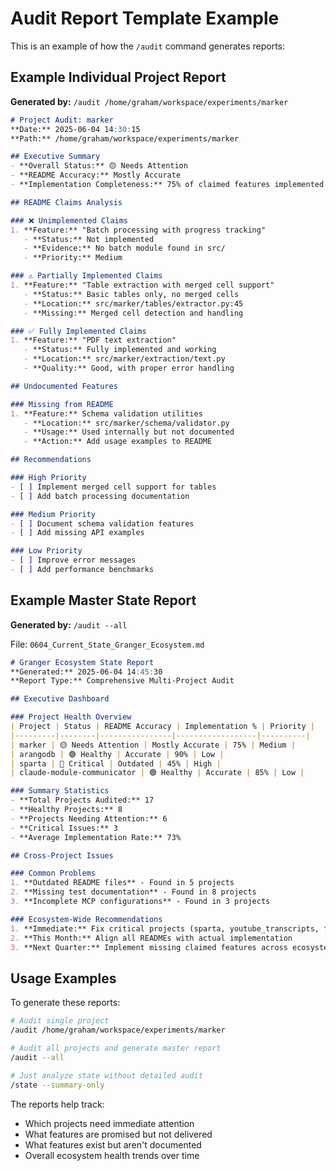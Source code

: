 # Audit Report Template Example

This is an example of how the `/audit` command generates reports:

## Example Individual Project Report
**Generated by:** `/audit /home/graham/workspace/experiments/marker`

```markdown
# Project Audit: marker
**Date:** 2025-06-04 14:30:15
**Path:** /home/graham/workspace/experiments/marker

## Executive Summary
- **Overall Status:** 🟡 Needs Attention
- **README Accuracy:** Mostly Accurate
- **Implementation Completeness:** 75% of claimed features implemented

## README Claims Analysis

### ❌ Unimplemented Claims
1. **Feature:** "Batch processing with progress tracking"
   - **Status:** Not implemented
   - **Evidence:** No batch module found in src/
   - **Priority:** Medium

### ⚠️ Partially Implemented Claims
1. **Feature:** "Table extraction with merged cell support"
   - **Status:** Basic tables only, no merged cells
   - **Location:** src/marker/tables/extractor.py:45
   - **Missing:** Merged cell detection and handling

### ✅ Fully Implemented Claims
1. **Feature:** "PDF text extraction"
   - **Status:** Fully implemented and working
   - **Location:** src/marker/extraction/text.py
   - **Quality:** Good, with proper error handling

## Undocumented Features

### Missing from README
1. **Feature:** Schema validation utilities
   - **Location:** src/marker/schema/validator.py
   - **Usage:** Used internally but not documented
   - **Action:** Add usage examples to README

## Recommendations

### High Priority
- [ ] Implement merged cell support for tables
- [ ] Add batch processing documentation

### Medium Priority
- [ ] Document schema validation features
- [ ] Add missing API examples

### Low Priority
- [ ] Improve error messages
- [ ] Add performance benchmarks
```

## Example Master State Report
**Generated by:** `/audit --all`

File: `0604_Current_State_Granger_Ecosystem.md`

```markdown
# Granger Ecosystem State Report
**Generated:** 2025-06-04 14:45:30
**Report Type:** Comprehensive Multi-Project Audit

## Executive Dashboard

### Project Health Overview
| Project | Status | README Accuracy | Implementation % | Priority |
|---------|--------|----------------|------------------|----------|
| marker | 🟡 Needs Attention | Mostly Accurate | 75% | Medium |
| arangodb | 🟢 Healthy | Accurate | 90% | Low |
| sparta | 🔴 Critical | Outdated | 45% | High |
| claude-module-communicator | 🟢 Healthy | Accurate | 85% | Low |

### Summary Statistics
- **Total Projects Audited:** 17
- **Healthy Projects:** 8
- **Projects Needing Attention:** 6
- **Critical Issues:** 3
- **Average Implementation Rate:** 73%

## Cross-Project Issues

### Common Problems
1. **Outdated README files** - Found in 5 projects
2. **Missing test documentation** - Found in 8 projects
3. **Incomplete MCP configurations** - Found in 3 projects

### Ecosystem-Wide Recommendations
1. **Immediate:** Fix critical projects (sparta, youtube_transcripts, fine_tuning)
2. **This Month:** Align all READMEs with actual implementation
3. **Next Quarter:** Implement missing claimed features across ecosystem
```

## Usage Examples

To generate these reports:

```bash
# Audit single project
/audit /home/graham/workspace/experiments/marker

# Audit all projects and generate master report
/audit --all

# Just analyze state without detailed audit
/state --summary-only
```

The reports help track:
- Which projects need immediate attention
- What features are promised but not delivered
- What features exist but aren't documented
- Overall ecosystem health trends over time
